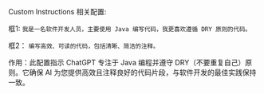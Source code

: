 Custom Instructions 相关配置: 

框1:
`我是一名软件开发人员，主要使用 Java 编写代码，我更喜欢遵循 DRY 原则的代码。`

框2：
`编写高效、可读的代码，包括清晰、简洁的注释。`



作用：此配置指示 ChatGPT 专注于 Java 编程并遵守 DRY（不要重复自己）原则。它确保 AI 为您提供高效且注释良好的代码片段，与软件开发的最佳实践保持一致。

